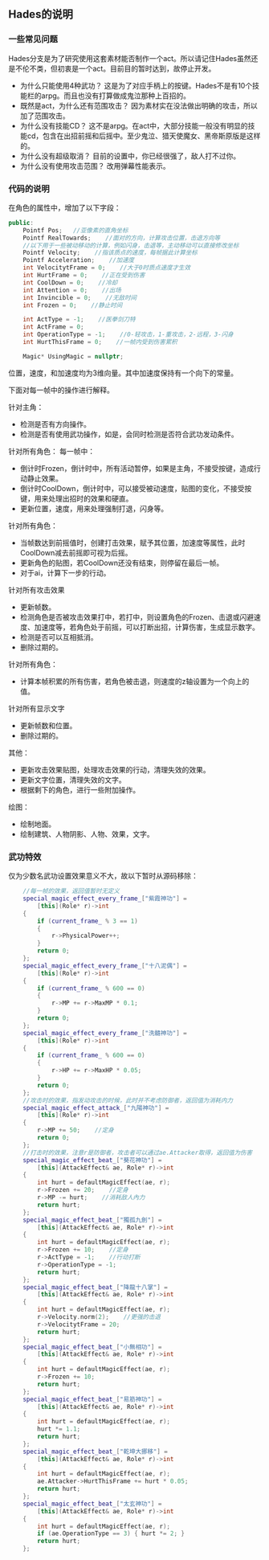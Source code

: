 ## Hades的说明

### 一些常见问题

Hades分支是为了研究使用这套素材能否制作一个act。所以请记住Hades虽然还是不伦不类，但初衷是一个act。目前目的暂时达到，故停止开发。

* 为什么只能使用4种武功？
这是为了对应手柄上的按键。Hades不是有10个技能栏的arpg。而且也没有打算做成鬼泣那种上百招的。
* 既然是act，为什么还有范围攻击？
因为素材实在没法做出明确的攻击，所以加了范围攻击。
* 为什么没有技能CD？
这不是arpg。在act中，大部分技能一般没有明显的技能cd，包含在出招前摇和后摇中。至少鬼泣、猎天使魔女、黑帝斯原版是这样的。
* 为什么没有超级取消？
目前的设置中，你已经很强了，敌人打不过你。
* 为什么没有使用攻击范围？
改用弹幕性能表示。

### 代码的说明

在角色的属性中，增加了以下字段：

```c++
public:
    Pointf Pos;   //亚像素的直角坐标
    Pointf RealTowards;    //面对的方向，计算攻击位置，击退方向等
    //以下用于一些被动移动的计算，例如闪身，击退等，主动移动可以直接修改坐标
    Pointf Velocity;    //指该质点的速度，每帧据此计算坐标
    Pointf Acceleration;    //加速度
    int VelocitytFrame = 0;    //大于0时质点速度才生效
    int HurtFrame = 0;    //正在受到伤害
    int CoolDown = 0;    //冷却
    int Attention = 0;    //出场
    int Invincible = 0;    //无敌时间
    int Frozen = 0;    //静止时间

    int ActType = -1;    //医拳剑刀特
    int ActFrame = 0;
    int OperationType = -1;    //0-轻攻击，1-重攻击，2-远程，3-闪身
    int HurtThisFrame = 0;    //一帧内受到伤害累积

    Magic* UsingMagic = nullptr;
```

位置，速度，和加速度均为3维向量。其中加速度保持有一个向下的常量。

下面对每一帧中的操作进行解释。

针对主角：
- 检测是否有方向操作。
- 检测是否有使用武功操作，如是，会同时检测是否符合武功发动条件。

针对所有角色：
每一帧中：
- 倒计时Frozen，倒计时中，所有活动暂停，如果是主角，不接受按键，造成行动静止效果。
- 倒计时CoolDown，倒计时中，可以接受被动速度，贴图的变化，不接受按键，用来处理出招时的效果和硬直。
- 更新位置，速度，用来处理强制打退，闪身等。

针对所有角色：
- 当帧数达到前摇值时，创建打击效果，赋予其位置，加速度等属性，此时CoolDown减去前摇即可视为后摇。
- 更新角色的贴图，若CoolDown还没有结束，则停留在最后一帧。
- 对于ai，计算下一步的行动。

针对所有攻击效果
- 更新帧数。
- 检测角色是否被攻击效果打中，若打中，则设置角色的Frozen、击退或闪避速度、加速度等，若角色处于前摇，可以打断出招，计算伤害，生成显示数字。
- 检测是否可以互相抵消。
- 删除过期的。

针对所有角色：
- 计算本帧积累的所有伤害，若角色被击退，则速度的z轴设置为一个向上的值。

针对所有显示文字
- 更新帧数和位置。
- 删除过期的。

其他：
- 更新攻击效果贴图，处理攻击效果的行动，清理失效的效果。
- 更新文字位置，清理失效的文字。
- 根据剩下的角色，进行一些附加操作。

绘图：
- 绘制地面。
- 绘制建筑、人物阴影、人物、效果，文字。

### 武功特效

仅为少数名武功设置效果意义不大，故以下暂时从源码移除：

```c++
    //每一帧的效果，返回值暂时无定义
    special_magic_effect_every_frame_["紫霞神功"] =
        [this](Role* r)->int
    {
        if (current_frame_ % 3 == 1)
        {
            r->PhysicalPower++;
        }
        return 0;
    };
    special_magic_effect_every_frame_["十八泥偶"] =
        [this](Role* r)->int
    {
        if (current_frame_ % 600 == 0)
        {
            r->MP += r->MaxMP * 0.1;
        }
        return 0;
    };
    special_magic_effect_every_frame_["洗髓神功"] =
        [this](Role* r)->int
    {
        if (current_frame_ % 600 == 0)
        {
            r->HP += r->MaxHP * 0.05;
        }
        return 0;
    };
    //攻击时的效果，指发动攻击的时候，此时并不考虑防御者，返回值为消耗内力
    special_magic_effect_attack_["九陽神功"] =
        [this](Role* r)->int
    {
        r->MP += 50;    //定身
        return 0;
    };
    //打击时的效果，注意r是防御者，攻击者可以通过ae.Attacker取得，返回值为伤害
    special_magic_effect_beat_["葵花神功"] =
        [this](AttackEffect& ae, Role* r)->int
    {
        int hurt = defaultMagicEffect(ae, r);
        r->Frozen += 20;    //定身
        r->MP -= hurt;    //消耗敌人內力
        return hurt;
    };
    special_magic_effect_beat_["獨孤九劍"] =
        [this](AttackEffect& ae, Role* r)->int
    {
        int hurt = defaultMagicEffect(ae, r);
        r->Frozen += 10;    //定身
        r->ActType = -1;    //行动打断
        r->OperationType = -1;
        return hurt;
    };
    special_magic_effect_beat_["降龍十八掌"] =
        [this](AttackEffect& ae, Role* r)->int
    {
        int hurt = defaultMagicEffect(ae, r);
        r->Velocity.norm(2);    //更强的击退
        r->VelocitytFrame = 20;
        return hurt;
    };
    special_magic_effect_beat_["小無相功"] =
        [this](AttackEffect& ae, Role* r)->int
    {
        int hurt = defaultMagicEffect(ae, r);
        r->Frozen += 10;
        return hurt;
    };
    special_magic_effect_beat_["易筋神功"] =
        [this](AttackEffect& ae, Role* r)->int
    {
        int hurt = defaultMagicEffect(ae, r);
        hurt *= 1.1;
        return hurt;
    };
    special_magic_effect_beat_["乾坤大挪移"] =
        [this](AttackEffect& ae, Role* r)->int
    {
        int hurt = defaultMagicEffect(ae, r);
        ae.Attacker->HurtThisFrame += hurt * 0.05;
        return hurt;
    };
    special_magic_effect_beat_["太玄神功"] =
        [this](AttackEffect& ae, Role* r)->int
    {
        int hurt = defaultMagicEffect(ae, r);
        if (ae.OperationType == 3) { hurt *= 2; }
        return hurt;
    };
```
